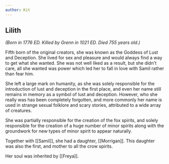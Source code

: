 ```yaml
---
author: Kit
---
```

## Lilith 

*(Born in 1776 ED. Killed by Grenn in 1021 ED. Died 755 years old.)*

Fifth born of the original creators, she was known as the Goddess of Lust and Deception. She lived for sex and pleasure and would always find a way to get what she wanted. She was not well liked as a result, but she didn't care, all she wanted was power which led her to fall in love with Samil rather than fear him. 

She left a large mark on humanity, as she was solely responsible for the introduction of lust and deception in the first place, and even her name still remains in memory as a symbol of lust and deception. However, who she really was has been completely forgotten, and more commonly her name is used in strange sexual folklore and scary stories, attributed to a wide array of creatures. 

She was partially responsible for the creation of the fox spirits, and solely responsible for the creation of a huge number of minor spirits along with the groundwork for new types of minor spirit to appear naturally. 

Together with [[Samil]], she had a daughter, [[Morrigan]]. This daughter was also the first, and mother to all the crow spirits.

Her soul was inherited by [[Freya]].